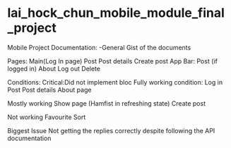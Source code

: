 # lai_hock_chun_mobile_module_final_project

Mobile Project Documentation:
-General Gist of the documents

Pages:
Main(Log In page)
Post
Post details
Create post
App Bar:
Post (if logged in)
About
Log out
Delete

Conditions:
Critical:Did not implement bloc
Fully working condition:
Log in
Post
Post details
About page

Mostly working
Show page (Hamfist in refreshing state)
Create post

Not working
Favourite
Sort

Biggest Issue
Not getting the replies correctly despite following the API documentation
